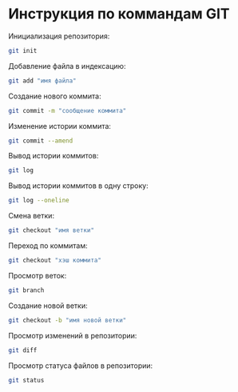 # Инструкция по коммандам GIT

Инициализация репозитория:
```sh
git init
```

Добавление файла в индексацию:
```sh
git add "имя файла"
```

Создание нового коммита:
```sh
git commit -m "сообщение коммита"
```

Изменение истории коммита:
```sh
git commit --amend
```

Вывод истории коммитов:
```sh
git log
```

Вывод истории коммитов в одну строку:
```sh
git log --oneline
```

Смена ветки:
```sh
git checkout "имя ветки"
```

Переход по коммитам:
```sh
git checkout "хэш коммита"
```

Просмотр веток:
```sh
git branch
```

Создание новой ветки:
```sh
git checkout -b "имя новой ветки"
```

Просмотр изменений в репозитории:
```sh
git diff
```

Просмотр статуса файлов в репозитории:
```sh
git status
```

